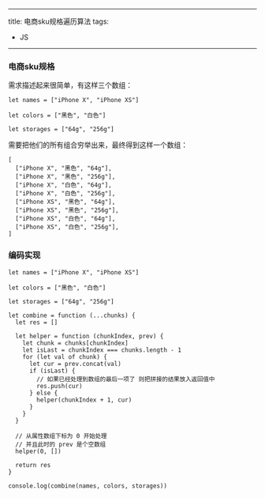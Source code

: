 <!--
 * @Descripttion: 
 * @version: 
 * @Author: sueRimn
 * @Date: 2020-06-23 11:30:08
 * @LastEditors: sueRimn
 * @LastEditTime: 2020-06-23 11:34:24
--> 
---
title: 电商sku规格遍历算法
tags:
  - JS
---

### 电商sku规格

需求描述起来很简单，有这样三个数组：
```
let names = ["iPhone X", "iPhone XS"]

let colors = ["黑色", "白色"]

let storages = ["64g", "256g"]

```
需要把他们的所有组合穷举出来，最终得到这样一个数组：
```
[
  ["iPhone X", "黑色", "64g"],
  ["iPhone X", "黑色", "256g"],
  ["iPhone X", "白色", "64g"],
  ["iPhone X", "白色", "256g"],
  ["iPhone XS", "黑色", "64g"],
  ["iPhone XS", "黑色", "256g"],
  ["iPhone XS", "白色", "64g"],
  ["iPhone XS", "白色", "256g"],
]
```

### 编码实现
```
let names = ["iPhone X", "iPhone XS"]

let colors = ["黑色", "白色"]

let storages = ["64g", "256g"]

let combine = function (...chunks) {
  let res = []

  let helper = function (chunkIndex, prev) {
    let chunk = chunks[chunkIndex]
    let isLast = chunkIndex === chunks.length - 1
    for (let val of chunk) {
      let cur = prev.concat(val)
      if (isLast) {
        // 如果已经处理到数组的最后一项了 则把拼接的结果放入返回值中
        res.push(cur)
      } else {
        helper(chunkIndex + 1, cur)
      }
    }
  }

  // 从属性数组下标为 0 开始处理
  // 并且此时的 prev 是个空数组
  helper(0, [])

  return res
}

console.log(combine(names, colors, storages))

```